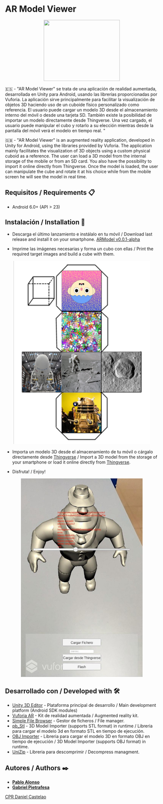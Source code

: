 # AR Model Viewer #

<p align="center">
  <img height="200" width="250" src="https://i.imgur.com/HY0yp3g.png">
</p>

:es: - "AR Model Viewer" se trata de una aplicación de realidad aumentada, desarrollada en Unity para Android, usando las librerías proporcionadas por Vuforia. La aplicación sirve principalmente para facilitar la visualización de objetos 3D haciendo uso de un cuboide físico personalizado como referencia. El usuario puede cargar un modelo 3D desde el almacenamiento interno del móvil o desde una tarjeta SD. También existe la posibilidad de importar un modelo directamente desde Thingverse. Una vez cargado, el usuario puede manipular el cubo y rotarlo a su elección mientras desde la pantalla del móvil verá el modelo en tiempo real. 
"

:uk: - "AR Model Viewer" is an augmented reality application, developed in Unity for Android, using the libraries provided by Vuforia. The application mainly facilitates the visualization of 3D objects using a custom physical cuboid as a reference. The user can load a 3D model from the internal storage of the mobile or from an SD card. You also have the possibility to import it online directly from Thingverse. Once the model is loaded, the user can manipulate the cube and rotate it at his choice while from the mobile screen he will see the model in real time.

## Requisitos / Requirements 📋
* Android 6.0+ (API > 23)

## Instalación / Installation 🚀
* Descarga el último lanzamiento e instálalo en tu móvil / Download last release and install it on your smartphone.
[ARModel v0.0.1-alpha](https://github.com/gpietrafesavieitez/AR-Model-Viewer/releases/download/v0.0.1-alpha/ARModel.apk)

* Imprime las imágenes necesarias y forma un cubo con ellas / Print the required target images and build a cube with them.

<p align="center">
  <img height="600" width="450" src="https://raw.githubusercontent.com/gpietrafesavieitez/AR-Model-Viewer/master/images/scheme.jpg">
</p>

* Importa un modelo 3D desde el almacenamiento de tu móvil o cárgalo directamente desde [Thingverse](https://www.thingiverse.com) / Import a 3D model from the storage of your smartphone or load it online directly from [Thingverse](https://www.thingiverse.com).

* Disfruta! / Enjoy!

<p align="center">
  <img height="650" width="400" src="https://raw.githubusercontent.com/gpietrafesavieitez/AR-Model-Viewer/master/images/screenshot.jpg">
</p>

## Desarrollado con / Developed with 🛠️
* [Unity 3D Editor](https://unity.com) - Plataforma principal de desarrollo / Main development platform (Android SDK modules)
* [Vuforia AR](https://developer.vuforia.com) - Kit de realidad aumentada / Augmented reality kit.
* [Simple File Browser](https://assetstore.unity.com/packages/tools/input-management/simple-file-browser-98451) - Gestor de ficheros / File manager.
* [pb_Stl]( https://github.com/karl-/pb_Stl) - 3D Model Importer (supports STL format) in runtime / Libreria para cargar el modelo 3d en formato STL en tiempo de ejecución.
* [OBJ Importer](https://assetstore.unity.com/packages/tools/modeling/runtime-obj-importer-49547) - Libreria para cargar el modelo 3D en formato OBJ en tiempo de ejecución / 3D Model Importer (supports OBJ format) in runtime.
* [UniZip](https://github.com/tsubaki/UnityZip) - Libreria para descomprimir / Decompress managment.

## Autores / Authors ✒️
* [**Pablo Alonso**](https://github.com/palonsovazquez)
* [**Gabriel Pietrafesa**](https://github.com/gpietrafesavieitez)

[CPR Daniel Castelao](https://www.danielcastelao.org)
